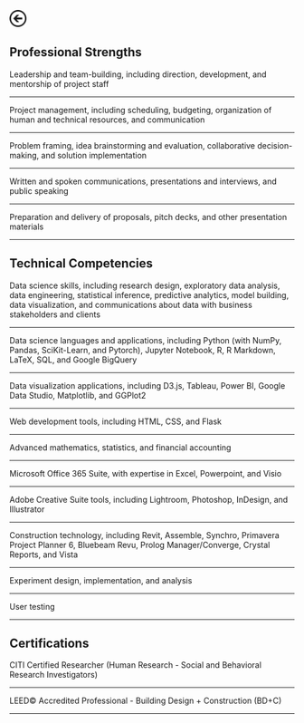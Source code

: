 [<img src="images/arrow_back.png?raw=true" width="30"/>](/index)

## Professional Strengths

Leadership and team-building, including direction, development, and mentorship of project staff

---
Project management, including scheduling, budgeting, organization of human and technical resources, and communication

---
Problem framing, idea brainstorming and evaluation, collaborative decision-making, and solution implementation

---
Written and spoken communications, presentations and interviews, and public speaking

---
Preparation and delivery of proposals, pitch decks, and other presentation materials

---


## Technical Competencies

Data science skills, including research design, exploratory data analysis, data engineering, statistical inference, predictive analytics, model building, data visualization, and communications about data with business stakeholders and clients

---
Data science languages and applications, including Python (with NumPy, Pandas, SciKit-Learn, and Pytorch), Jupyter Notebook, R, R Markdown, LaTeX, SQL, and Google BigQuery

---
Data visualization applications, including D3.js, Tableau, Power BI, Google Data Studio, Matplotlib, and GGPlot2

---
Web development tools, including HTML, CSS, and Flask

---
Advanced mathematics, statistics, and financial accounting

---
Microsoft Office 365 Suite, with expertise in Excel, Powerpoint, and Visio

---
Adobe Creative Suite tools, including Lightroom, Photoshop, InDesign, and Illustrator

---
Construction technology, including Revit, Assemble, Synchro, Primavera Project Planner 6, Bluebeam Revu, Prolog Manager/Converge, Crystal Reports, and Vista

---
Experiment design, implementation, and analysis

---
User testing

---


## Certifications

CITI Certified Researcher (Human Research - Social and Behavioral Research Investigators)

---
LEED© Accredited Professional - Building Design + Construction (BD+C)

---


